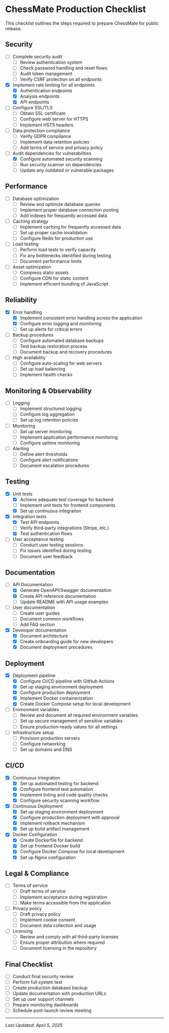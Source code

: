 # ChessMate Production Checklist

This checklist outlines the steps required to prepare ChessMate for public release.

## Security

- [ ] Complete security audit
  - [ ] Review authentication system
  - [ ] Check password handling and reset flows
  - [ ] Audit token management
  - [ ] Verify CSRF protection on all endpoints
- [x] Implement rate limiting for all endpoints
  - [x] Authentication endpoints
  - [x] Analysis endpoints
  - [x] API endpoints
- [ ] Configure SSL/TLS
  - [ ] Obtain SSL certificate
  - [ ] Configure web server for HTTPS
  - [ ] Implement HSTS headers
- [ ] Data protection compliance
  - [ ] Verify GDPR compliance
  - [ ] Implement data retention policies
  - [ ] Add terms of service and privacy policy
- [ ] Audit dependencies for vulnerabilities
  - [x] Configure automated security scanning
  - [ ] Run security scanner on dependencies
  - [ ] Update any outdated or vulnerable packages

## Performance

- [ ] Database optimization
  - [ ] Review and optimize database queries
  - [ ] Implement proper database connection pooling
  - [ ] Add indexes for frequently accessed data
- [ ] Caching strategy
  - [ ] Implement caching for frequently accessed data
  - [ ] Set up proper cache invalidation
  - [ ] Configure Redis for production use
- [ ] Load testing
  - [ ] Perform load tests to verify capacity
  - [ ] Fix any bottlenecks identified during testing
  - [ ] Document performance limits
- [ ] Asset optimization
  - [ ] Compress static assets
  - [ ] Configure CDN for static content
  - [ ] Implement efficient bundling of JavaScript

## Reliability

- [x] Error handling
  - [x] Implement consistent error handling across the application
  - [x] Configure error logging and monitoring
  - [ ] Set up alerts for critical errors
- [ ] Backup procedures
  - [ ] Configure automated database backups
  - [ ] Test backup restoration process
  - [ ] Document backup and recovery procedures
- [ ] High availability
  - [ ] Configure auto-scaling for web servers
  - [ ] Set up load balancing
  - [ ] Implement health checks

## Monitoring & Observability

- [ ] Logging
  - [ ] Implement structured logging
  - [ ] Configure log aggregation
  - [ ] Set up log retention policies
- [ ] Monitoring
  - [ ] Set up server monitoring
  - [ ] Implement application performance monitoring
  - [ ] Configure uptime monitoring
- [ ] Alerting
  - [ ] Define alert thresholds
  - [ ] Configure alert notifications
  - [ ] Document escalation procedures

## Testing

- [x] Unit tests
  - [x] Achieve adequate test coverage for backend
  - [ ] Implement unit tests for frontend components
  - [x] Set up continuous integration
- [x] Integration tests
  - [x] Test API endpoints
  - [ ] Verify third-party integrations (Stripe, etc.)
  - [x] Test authentication flows
- [ ] User acceptance testing
  - [ ] Conduct user testing sessions
  - [ ] Fix issues identified during testing
  - [ ] Document user feedback

## Documentation

- [ ] API Documentation
  - [x] Generate OpenAPI/Swagger documentation
  - [x] Create API reference documentation
  - [ ] Update README with API usage examples
- [ ] User documentation
  - [ ] Create user guides
  - [ ] Document common workflows
  - [ ] Add FAQ section
- [x] Developer documentation
  - [x] Document architecture
  - [x] Create onboarding guide for new developers
  - [x] Document deployment procedures

## Deployment

- [x] Deployment pipeline
  - [x] Configure CI/CD pipeline with GitHub Actions
  - [x] Set up staging environment deployment
  - [x] Configure production deployment
  - [x] Implement Docker containerization
  - [x] Create Docker Compose setup for local development
- [ ] Environment variables
  - [ ] Review and document all required environment variables
  - [ ] Set up secure management of sensitive variables
  - [ ] Ensure production-ready values for all settings
- [ ] Infrastructure setup
  - [ ] Provision production servers
  - [ ] Configure networking
  - [ ] Set up domains and DNS

## CI/CD

- [x] Continuous Integration
  - [x] Set up automated testing for backend
  - [x] Configure frontend test automation
  - [x] Implement linting and code quality checks
  - [x] Configure security scanning workflow
- [x] Continuous Deployment
  - [x] Set up staging environment deployment
  - [x] Configure production deployment with approval
  - [x] Implement rollback mechanism
  - [x] Set up build artifact management
- [x] Docker Configuration
  - [x] Create Dockerfile for backend
  - [x] Set up frontend Docker build
  - [x] Configure Docker Compose for local development
  - [x] Set up Nginx configuration

## Legal & Compliance

- [ ] Terms of service
  - [ ] Draft terms of service
  - [ ] Implement acceptance during registration
  - [ ] Make terms accessible from the application
- [ ] Privacy policy
  - [ ] Draft privacy policy
  - [ ] Implement cookie consent
  - [ ] Document data collection and usage
- [ ] Licensing
  - [ ] Review and comply with all third-party licenses
  - [ ] Ensure proper attribution where required
  - [ ] Document licensing in the repository

## Final Checklist

- [ ] Conduct final security review
- [ ] Perform full system test
- [ ] Create production database backup
- [ ] Update documentation with production URLs
- [ ] Set up user support channels
- [ ] Prepare monitoring dashboards
- [ ] Schedule post-launch review meeting

---

*Last Updated: April 5, 2025*
